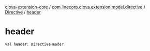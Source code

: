 [clova-extension-core](../../index.md) / [com.linecorp.clova.extension.model.directive](../index.md) / [Directive](index.md) / [header](./header.md)

# header

`val header: `[`DirectiveHeader`](../-directive-header/index.md)